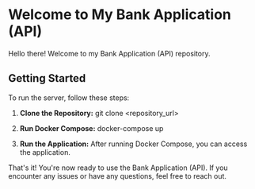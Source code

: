 # Welcome to My Bank Application (API)

Hello there! Welcome to my Bank Application (API) repository.

## Getting Started

To run the server, follow these steps:

1. **Clone the Repository:**
   git clone <repository_url>

 2. **Run Docker Compose:**
    docker-compose up

3. **Run the Application:**
After running Docker Compose, you can access the application.

That's it! You're now ready to use the Bank Application (API). If you encounter any issues or have any questions, feel free to reach out.

